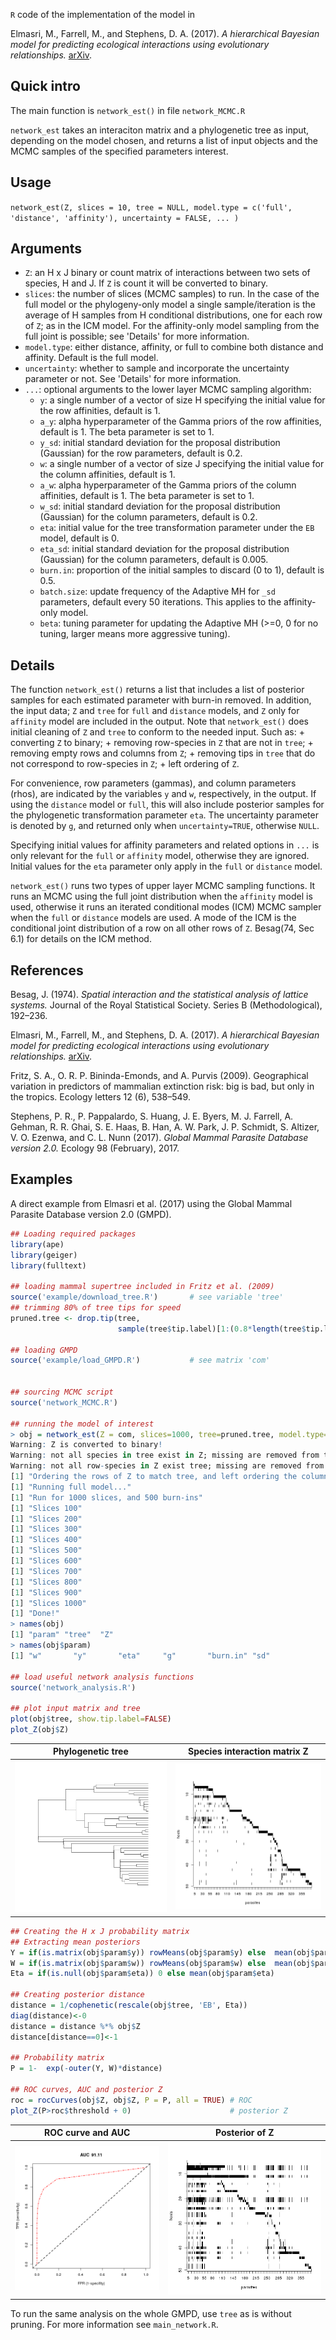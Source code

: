 `R` code of the implementation of the model in

Elmasri, M., Farrell, M., and Stephens, D. A. (2017). _A hierarchical Bayesian model for predicting ecological interactions using evolutionary relationships._ [arXiv](https://arxiv.org/abs/1707.08354).

## Quick intro

The main function is `network_est()` in file `network_MCMC.R`

`network_est` takes an interaciton matrix and a phylogenetic tree as input, depending on the model chosen, and returns a list of input objects and the MCMC samples of the specified parameters interest.

## Usage

`network_est(Z, slices = 10, tree = NULL, model.type = c('full', 'distance', 'affinity'), uncertainty = FALSE, ... )`

## Arguments
+ `Z`:  an H x J binary or count matrix of interactions between two sets of species, H and J. If `Z` is count it will be converted to binary.
+ `slices`: the number of slices (MCMC samples) to run. In the case of the full model or the phylogeny-only model a single sample/iteration is the average of H samples from H conditional distributions, one for each row of `Z`; as in the ICM model. For the affinity-only model sampling from the full joint is possible; see 'Details' for more information.
+ `model.type`: either distance, affinity, or full to combine both distance and affinity. Default is the full model.
+ `uncertainty`: whether to sample and incorporate the uncertainty parameter or not. See 'Details' for more information.
+ `...`: optional arguments to the lower layer MCMC sampling algorithm:
  + `y`: a single number of a vector of size H specifying the initial value for the row affinities, default is 1. 
  + `a_y`: alpha hyperparameter of the Gamma priors of the row affinities, default is 1. The beta parameter is set to 1. 
  + `y_sd`: initial standard deviation for the proposal distribution (Gaussian) for the row parameters, default is 0.2. 
  + `w`: a single number of a vector of size J specifying the initial value for the column affinities, default is 1. 
  + `a_w`: alpha hyperparameter of the Gamma priors of the column affinities, default is 1. The beta parameter is set to 1.
  + `w_sd`: initial standard deviation for the proposal distribution (Gaussian) for the column parameters, default is 0.2.
  + `eta`: initial value for the tree transformation parameter under the `EB` model, default is 0.
  + `eta_sd`: initial standard deviation for the proposal distribution (Gaussian) for the column parameters, default is 0.005.
  + `burn.in`:  proportion of the initial samples to discard (0 to 1), default is 0.5.
  + `batch.size`: update frequency of the Adaptive MH for `_sd` parameters, default every 50 iterations. This applies to the affinity-only model.
  + `beta`:  tuning parameter for updating the Adaptive MH (>=0, 0 for no tuning, larger means more aggressive tuning).


## Details

The function `network_est()` returns a list that includes a list of posterior samples for each estimated parameter with burn-in removed. In addition, the input data; `Z` and `tree` for `full` and `distance` models, and `Z` only for `affinity` model are included in the output. Note that `network_est()` does initial cleaning of `Z` and `tree` to conform to the needed input. Such as:
    + converting `Z` to binary;
    + removing row-species in `Z` that are not in `tree`;
    + removing empty rows and columns from `Z`;
    + removing tips in `tree` that do not correspond to row-species in `Z`;
    + left ordering of `Z`.
    
For convenience, row parameters (gammas), and column parameters (rhos), are indicated by the variables `y` and `w`, respectively, in the output. If using the `distance` model or `full`, this will also include posterior samples for the phylogenetic transformation parameter `eta`. The uncertainty parameter is denoted by `g`, and returned only when `uncertainty=TRUE`, otherwise `NULL`.

Specifying initial values for affinity parameters and related options in `...` is only relevant for the `full` or `affinity` model, otherwise they are ignored. Initial values for the `eta` parameter only apply in the `full` or `distance` model.
    
`network_est()` runs two types of upper layer MCMC sampling functions. It runs an MCMC using the full joint distribution when the `affinity` model is used, otherwise it runs an iterated conditional modes (ICM) MCMC sampler when the `full` or `distance` models are used. A mode of the ICM is the conditional joint distribution of a row on all other rows of `Z`. Besag(74, Sec 6.1) for details on the ICM method.

## References

Besag, J. (1974). _Spatial interaction and the statistical analysis of lattice systems._ Journal of the Royal Statistical Society. Series B (Methodological), 192–236.

Elmasri, M., Farrell, M., and Stephens, D. A. (2017). _A hierarchical Bayesian model for predicting ecological interactions using evolutionary relationships._ [arXiv](https://arxiv.org/abs/1707.08354).

Fritz, S. A., O. R. P. Bininda-Emonds, and A. Purvis (2009). Geographical variation in
predictors of mammalian extinction risk: big is bad, but only in the tropics. Ecology
letters 12 (6), 538–549.

Stephens, P. R., P. Pappalardo, S. Huang, J. E. Byers, M. J. Farrell, A. Gehman, R. R.
Ghai, S. E. Haas, B. Han, A. W. Park, J. P. Schmidt, S. Altizer, V. O. Ezenwa, and C. L.
Nunn (2017). _Global Mammal Parasite Database version 2.0._ Ecology 98 (February),
2017.

## Examples
A direct example from Elmasri et al. (2017) using the Global Mammal Parasite Database version 2.0 (GMPD).

```R
## Loading required packages
library(ape)
library(geiger)
library(fulltext)

## loading mammal supertree included in Fritz et al. (2009)
source('example/download_tree.R')       # see variable 'tree'
## trimming 80% of tree tips for speed
pruned.tree <- drop.tip(tree,
                        sample(tree$tip.label)[1:(0.8*length(tree$tip.label))])

## loading GMPD
source('example/load_GMPD.R')           # see matrix 'com'


## sourcing MCMC script
source('network_MCMC.R')

## running the model of interest
> obj = network_est(Z = com, slices=1000, tree=pruned.tree, model.type='full') 
Warning: Z is converted to binary!
Warning: not all species in tree exist in Z; missing are removed from tree!
Warning: not all row-species in Z exist tree; missing are removed from Z!
[1] "Ordering the rows of Z to match tree, and left ordering the columns.."
[1] "Running full model..."
[1] "Run for 1000 slices, and 500 burn-ins"
[1] "Slices 100"
[1] "Slices 200"
[1] "Slices 300"
[1] "Slices 400"
[1] "Slices 500"
[1] "Slices 600"
[1] "Slices 700"
[1] "Slices 800"
[1] "Slices 900"
[1] "Slices 1000"
[1] "Done!"
> names(obj)
[1] "param" "tree"  "Z"    
> names(obj$param)
[1] "w"       "y"       "eta"     "g"       "burn.in" "sd"  

## load useful network analysis functions
source('network_analysis.R')

## plot input matrix and tree
plot(obj$tree, show.tip.label=FALSE)
plot_Z(obj$Z)
```

Phylogenetic tree          |  Species interaction matrix Z
:-------------------------:|:-------------------------:
![](https://github.com/melmasri/HP-prediction/blob/master/example/tree_example.png)  |  ![](https://github.com/melmasri/HP-prediction/blob/master/example/Z_example.png)


```R
## Creating the H x J probability matrix
## Extracting mean posteriors
Y = if(is.matrix(obj$param$y)) rowMeans(obj$param$y) else  mean(obj$param$y)
W = if(is.matrix(obj$param$w)) rowMeans(obj$param$w) else  mean(obj$param$w)
Eta = if(is.null(obj$param$eta)) 0 else mean(obj$param$eta)

## Creating posterior distance
distance = 1/cophenetic(rescale(obj$tree, 'EB', Eta))
diag(distance)<-0
distance = distance %*% obj$Z
distance[distance==0]<-1

## Probability matrix
P = 1-  exp(-outer(Y, W)*distance)

## ROC curves, AUC and posterior Z
roc = rocCurves(obj$Z, obj$Z, P = P, all = TRUE) # ROC
plot_Z(P>roc$threshold + 0)                      # posterior Z

```

ROC curve and AUC     |  Posterior of Z
:-------------------------:|:-------------------------:
![](https://github.com/melmasri/HP-prediction/blob/master/example/roc_example.png)  |  ![](https://github.com/melmasri/HP-prediction/blob/master/example/Zpost_example.png)


To run the same analysis on the whole GMPD, use `tree` as is without pruning. For more information see `main_network.R`.
   
